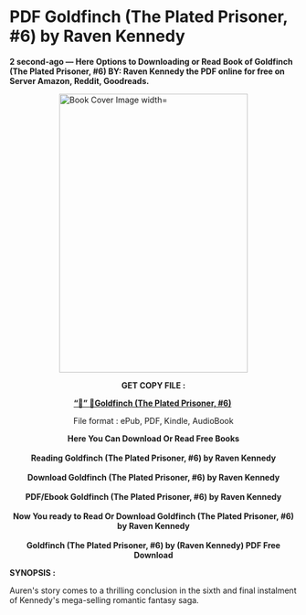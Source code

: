 # PDF Goldfinch (The Plated Prisoner, #6) by Raven Kennedy
<p><strong>2 second-ago &mdash; Here Options to Downloading or Read Book of Goldfinch (The Plated Prisoner, #6) BY: Raven Kennedy the PDF online for free on Server Amazon, Reddit, Goodreads.</strong></p><p><a href="https://educationsharingacademy.cloud/?book=200246606-goldfinch"><img style="display: block; margin-left: auto; margin-right: auto;" src="https://i.gr-assets.com/images/S/compressed.photo.goodreads.com/books/1697727269l/200246606.jpg" alt="Book Cover Image width=" width="330" height="488" /></a></p><p style="text-align: center;"><strong>GET COPY FILE :</strong></p><p style="text-align: center;"><strong><a href="https://educationsharingacademy.cloud/?book=200246606-goldfinch" target="_blank" rel="noopener">“📢” 🔗Goldfinch (The Plated Prisoner, #6)</a>&nbsp;</strong></p><p style="text-align: center;">File format : ePub, PDF, Kindle, AudioBook</p><div style="text-align: center;"><strong>Here You Can Download Or Read Free Books</strong></div><div style="text-align: center;">&nbsp;</div><div style="text-align: center;"><strong>Reading Goldfinch (The Plated Prisoner, #6) by Raven Kennedy</strong></div><div style="text-align: center;">&nbsp;</div><div style="text-align: center;"><strong>Download Goldfinch (The Plated Prisoner, #6) by Raven Kennedy</strong></div><div style="text-align: center;">&nbsp;</div><div style="text-align: center;"><strong>PDF/Ebook Goldfinch (The Plated Prisoner, #6) by Raven Kennedy</strong></div><div style="text-align: center;">&nbsp;</div><div style="text-align: center;"><strong>Now You ready to Read Or Download Goldfinch (The Plated Prisoner, #6) by Raven Kennedy</strong></div><div style="text-align: center;">&nbsp;</div><div style="text-align: center;"><strong>Goldfinch (The Plated Prisoner, #6) by (Raven Kennedy) PDF Free Download</strong></div><p><strong>SYNOPSIS :</strong></p><p>Auren's story comes to a thrilling conclusion in the sixth and final instalment of Kennedy's mega-selling romantic fantasy saga.</p>
